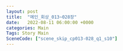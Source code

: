 ```yaml
---
layout: post
title:  "메인_회상_013~028장"
date:   2022-08-11 06:00:00 +0000
categories: Main
Tags: Story Main
SceneCode: ["scene_skip_cp013-028_q1_s10"]
---
```

